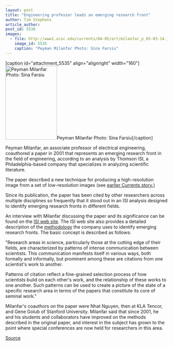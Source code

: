 ```yaml
---
layout: post
title: "Engineering professor leads an emerging research front"
author: Tim Stephens
article_author: 
post_id: 5536
images:
  - file: http://www1.ucsc.edu/currents/04-05/art/milanfar_p_05-03-14.jpg
    image_id: 5535
    caption: "Peyman Milanfar Photo: Sina Farsiu"
---
```


[caption id="attachment_5535" align="alignright" width="160"]<a href="http://dev-ucsc-news.pantheonsite.io/wp-content/uploads/2005/03/milanfar_p_05-03-14.jpg"><img class="size-full wp-image-5535" src="http://dev-ucsc-news.pantheonsite.io/wp-content/uploads/2005/03/milanfar_p_05-03-14.jpg" alt="Peyman Milanfar Photo: Sina Farsiu" width="160" height="229" /></a>Peyman Milanfar Photo: Sina Farsiu[/caption]
<a name="content" id="content"></a>
<p>
  Peyman Milanfar, an associate professor of electrical engineering, coauthored a paper in 2001 that represents an emerging research front in the field of engineering, according to an analysis by Thomson ISI, a Philadelphia-based company that specializes in analyzing scientific literature.
</p>
<p>
  The paper described a new technique for producing a high-resolution image from a set of low-resolution images (see <a href="http://www.ucsc.edu/currents/00-01/05-07/images.html">earlier Currents story.)</a>
</p>
<p>
  Since its publication, the paper has been cited by other researchers across multiple disciplines so frequently that it stood out in an ISI analysis designed to identify emerging research fronts in different fields.
</p>
<p>
  An interview with Milanfar discussing the paper and its significance can be found on the <a href="http://esi-topics.com/erf/2005/february05-PeymanMilanfar.html">ISI web site</a>. The ISI web site also provides a detailed description of the <a href="http://esi-topics.com/RFmethodology.html">methodology</a> the company uses to identify emerging research fronts. The basic concept is described as follows:
</p>
<p>
  "Research areas in science, particularly those at the cutting edge of their fields, are characterized by patterns of intense communication between scientists. This communication manifests itself in various ways, both formally and informally, but prominent among these are citations from one scientist's work to another.
</p>
<p>
  Patterns of citation reflect a fine-grained selection process of how scientists build on each other's work, and the relationship of these works to one another. Such patterns can be used to create a picture of the state of a specific research area in terms of the papers that constitute its core of seminal work."
</p>
<p>
  Milanfar's coauthors on the paper were Nhat Nguyen, then at KLA Tencor, and Gene Golub of Stanford University. Milanfar said that since 2001, he and his students and collaborators have improved on the methods described in the original paper, and interest in the subject has grown to the point where special conferences are now held for researchers in this area.<br>
</p>
<p><a href="http://www1.ucsc.edu/currents/04-05/03-14/milanfar.asp" title="Permalink to milanfar">Source</a></p>
